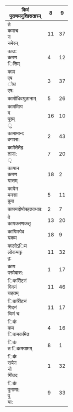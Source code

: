 | किवं<br>पुराणमनुशािसतारम्   | 8  | 9  |
|-----------------------------|----|----|
| ते<br>कमाच<br>न<br>नमेरन्   | 11 | 37 |
| कात:<br>कमण<br>िसिम्        | 4  | 12 |
| काम<br>एष<br>ोध<br>एष:      | 3  | 37 |
| कामोधिवयुतानाम्             | 5  | 26 |
| काममािय<br>द<br>पूरम्<br>ु  | 16 | 10 |
| कामामान:<br>वगपरा:          | 2  | 43 |
| कामैतैतैह<br>ताना:<br>ृ     | 7  | 20 |
| कायान<br>कमण<br>यासम्       | 18 | 2  |
| कायेन<br>मनसा<br>बुया       | 5  | 11 |
| कापयदोषोपहतवभाव:            | 2  | 7  |
| वे<br>कायकरणकतृ             | 13 | 20 |
| कायिमयेव<br>यकम             | 18 | 9  |
| कालोऽिम<br>लोकयकृ<br>वृ:    | 11 | 32 |
| काय<br>परमेवास:             | 1  | 17 |
| िकरीिटनं<br>गिदनं<br>चहतम्  | 11 | 46 |
| िकरीिटनं<br>गिदनं<br>चिणं च | 11 | 17 |
| िकं<br>कम<br>िकमकमित        | 4  | 16 |
| िकं<br>त िकमयामम्           | 8  | 1  |
| िकं<br>रायेन<br>नो<br>गोिवद | 1  | 32 |
| िकं<br>पुनाणा:<br>पु<br>या: | 9  | 33 |